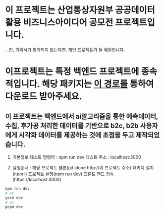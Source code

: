 <h1> 이 프로젝트는 산업통상자원부 공공데이터 활용 비즈니스아이디어 공모전  프로젝트입니다.</h1>
...만, 기획서가 통과되지 않는다면, 개인 프로젝트가 될 예정입니다.

<h1> 이프로젝트는 특정 백엔드 프로젝트에 종속적입니다. 해당 패키지는 <a href="#">이 경로를</a> 통하여 다운로드 받아주세요.</h1>

<h2> 이 프로젝트는 백엔드에서 ai알고리즘을 통한 예측데이터, 수집, 후가공 처리한 데이터를 기반으로 b2c, b2b 사용자에게 시각화 데이터를 제공하는 것에 초점을 두고 제작되었습니다. </h2>

1. 기본정보
테스트 명령어 : npm run dev
테스트 주소 : localhost:3000

2. 실행순서 : 
해당 프로젝트 클론(git clone http://이 프로젝트 주소)
패키지 설치 (npm i)
프로젝트 실행(npm run dev)
프론트 엔드 접속(https://localhost:3000)


```bash
npm run dev
# or
yarn dev
# or
pnpm dev
```
